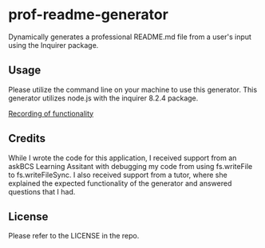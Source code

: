 # prof-readme-generator
Dynamically generates a professional README.md file from a user's input using the Inquirer package.

## Usage

Please utilize the command line on your machine to use this generator. This generator utilizes node.js with the inquirer 8.2.4 package.  

[Recording of functionality](https://watch.screencastify.com/v/u0mnmOLWLvla0EEdSFlN)

## Credits

While I wrote the code for this application, I received support from an askBCS Learning Assitant with debugging my code from using fs.writeFile to fs.writeFileSync. I also received support from a tutor, where she explained the expected functionality of the generator and answered questions that I had. 

## License

Please refer to the LICENSE in the repo.